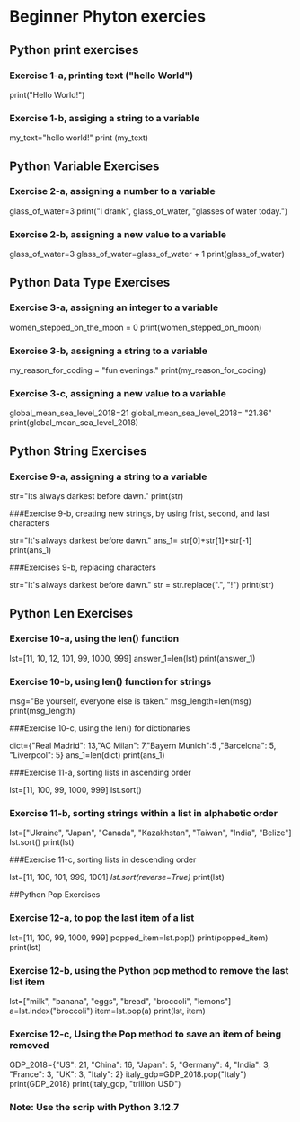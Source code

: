 # Beginner Phyton exercies

## Python print exercises

### Exercise 1-a, printing text ("hello World")

print("Hello World!")

### Exercise 1-b, assiging a string to a variable

my_text="hello world!"
print (my_text)

## Python Variable Exercises

### Exercise 2-a, assigning a number to a variable

glass_of_water=3
print("I drank", glass_of_water, "glasses of water today.")

### Exercise 2-b, assigning a new value to a variable

glass_of_water=3
glass_of_water=glass_of_water + 1
print(glass_of_water)

## Python Data Type Exercises

### Exercise 3-a, assigning an integer to a variable

women_stepped_on_the_moon = 0
print(women_stepped_on_moon)

### Exercise 3-b, assigning a string to a variable

my_reason_for_coding = "fun evenings."
print(my_reason_for_coding)

### Exercise 3-c, assigning a new value to a variable

global_mean_sea_level_2018=21
global_mean_sea_level_2018= "21.36"
print(global_mean_sea_level_2018)

## Python String Exercises

### Exercise 9-a, assigning a string to a variable

str="Its always darkest before dawn."
print(str)

###Exercise 9-b, creating new strings, by using frist, second, and last characters

str="It's always darkest before dawn."
ans_1= str[0]+str[1]+str[-1]
print(ans_1)

###Exercises 9-b, replacing characters

str="It's always darkest before dawn."
str = str.replace(".", "!")
print(str)

## Python Len Exercises

### Exercise 10-a, using the len() function

lst=[11, 10, 12, 101, 99, 1000, 999]
answer_1=len(lst)
print(answer_1)

### Exercise 10-b, using len() function for strings

msg="Be yourself, everyone else is taken."
msg_length=len(msg)
print(msg_length)

###Exercise 10-c, using the len() for dictionaries

dict={"Real Madrid": 13,"AC Milan": 7,"Bayern Munich":5 ,"Barcelona": 5, "Liverpool": 5}
ans_1=len(dict)
print(ans_1)

###Exercise 11-a, sorting lists in ascending order

lst=[11, 100, 99, 1000, 999]
lst.sort()

### Exercise 11-b, sorting strings within a list in alphabetic order

lst=["Ukraine", "Japan", "Canada", "Kazakhstan", "Taiwan", "India", "Belize"]
lst.sort()
print(lst)
 
###Exercise 11-c, sorting lists in descending order

lst=[11, 100, 101, 999, 1001]
*lst.sort(reverse=True)*
print(lst)

##Python Pop Exercises

### Exercise 12-a, to pop the last item of a list

lst=[11, 100, 99, 1000, 999]
popped_item=lst.pop()
print(popped_item)
print(lst)

### Exercise 12-b, using the Python pop method to remove the last list item

lst=["milk", "banana", "eggs", "bread", "broccoli", "lemons"]
a=lst.index("broccoli")
item=lst.pop(a)
print(lst, item)

### Exercise 12-c, Using the Pop method to save an item of being removed

GDP_2018={"US": 21, "China": 16, "Japan": 5, "Germany": 4, "India": 3, "France": 3, "UK": 3, "Italy": 2}
italy_gdp=GDP_2018.pop("Italy")
print(GDP_2018)
print(italy_gdp, "trillion USD")



### Note: Use the scrip with Python 3.12.7

